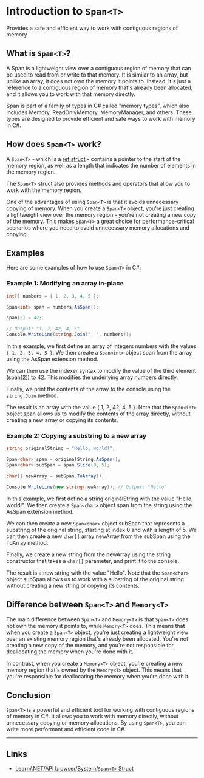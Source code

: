 
# Introduction to `Span<T>`
Provides a safe and efficient way to work with contiguous regions of memory

## What is `Span<T>`?
A Span<T> is a lightweight view over a contiguous region of memory that 
can be used to read from or write to that memory. It is similar to an 
array, but unlike an array, it does not own the memory it points to. 
Instead, it's just a reference to a contiguous region of memory that's 
already been allocated, and it allows you to work with that memory directly.

Span<T> is part of a family of types in C# called "memory types", which also 
includes Memory<T>, ReadOnlyMemory<T>, MemoryManager<T>, and others. These 
types are designed to provide efficient and safe ways to work with memory in C#.

## How does `Span<T>` work?
A `Span<T>` - which is a [ref struct](https://learn.microsoft.com/en-us/dotnet/csharp/language-reference/builtin-types/ref-struct) - contains a pointer to the start of the memory region, 
as well as a length that indicates the number of elements in the memory region.

The `Span<T>` struct also provides methods and operators that allow you to work with 
the memory region.

One of the advantages of using `Span<T>` is that it avoids unnecessary copying of memory. 
When you create a `Span<T>` object, you're just creating a lightweight view over the memory 
region - you're not creating a new copy of the memory. This makes `Span<T>` a great choice 
for performance-critical scenarios where you need to avoid unnecessary memory allocations 
and copying.

## Examples
Here are some examples of how to use `Span<T>` in C#:

### Example 1: Modifying an array in-place

```csharp
int[] numbers = { 1, 2, 3, 4, 5 };

Span<int> span = numbers.AsSpan();

span[2] = 42;

// Output: "1, 2, 42, 4, 5"
Console.WriteLine(string.Join(", ", numbers));
```

In this example, we first define an array of integers numbers with the values `{ 1, 2, 3, 4, 5 }`. 
We then create a `Span<int>` object span from the array using the AsSpan extension method.

We can then use the indexer syntax to modify the value of the third element (span[2]) to 42. 
This modifies the underlying array numbers directly.

Finally, we print the contents of the array to the console using the `string.Join` method.

The result is an array with the value { 1, 2, 42, 4, 5 }. Note that the `Span<int>` object span 
allows us to modify the contents of the array directly, without creating a new array or copying 
its contents.

### Example 2: Copying a substring to a new array

```csharp
string originalString = "Hello, world!";

Span<char> span = originalString.AsSpan();
Span<char> subSpan = span.Slice(0, 5);

char[] newArray = subSpan.ToArray();

Console.WriteLine(new string(newArray)); // Output: "Hello"
```

In this example, we first define a string originalString with the value "Hello, world!". 
We then create a `Span<char>` object span from the string using the AsSpan extension method.

We can then create a new `Span<char>` object subSpan that represents a substring of the original 
string, starting at index 0 and with a length of 5. We can then create a new `char[]` array 
newArray from the subSpan using the ToArray method.

Finally, we create a new string from the newArray using the string constructor that takes 
a `char[]` parameter, and print it to the console.

The result is a new string with the value "Hello". Note that the `Span<char>` object subSpan 
allows us to work with a substring of the original string without creating a new string or 
copying its contents.

## Difference between `Span<T>` and `Memory<T>`

The main difference between `Span<T>` and `Memory<T>` is that `Span<T>` does not own the memory 
it points to, while `Memory<T>` does. This means that when you create a `Span<T>` object, you're 
just creating a lightweight view over an existing memory region that's already been allocated. 
You're not creating a new copy of the memory, and you're not responsible for deallocating the 
memory when you're done with it.

In contrast, when you create a `Memory<T>` object, you're creating a new memory region that's 
owned by the `Memory<T>` object. This means that you're responsible for deallocating the memory 
when you're done with it.

## Conclusion

`Span<T>` is a powerful and efficient tool for working with contiguous regions of memory in C#. 
It allows you to work with memory directly, without unnecessary copying or memory allocations. 
By using `Span<T>`, you can write more performant and efficient code in C#.

---
## Links
- [Learn/.NET/API browser/System/`Span<T>` Struct](https://learn.microsoft.com/en-us/dotnet/api/system.span-1?view=net-7.0)

